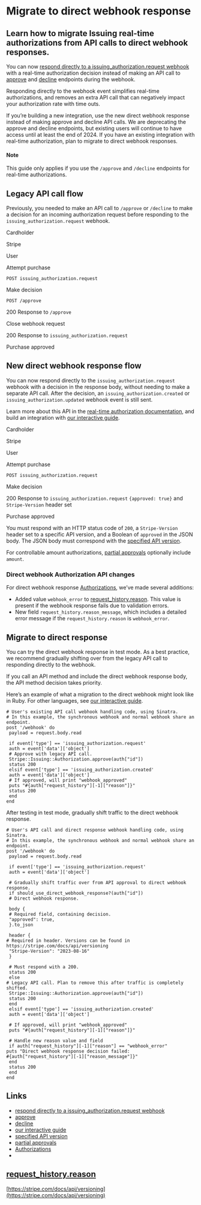 # Migrate to direct webhook response

## Learn how to migrate Issuing real-time authorizations from API calls to direct webhook responses.

You can now [respond directly to a issuing_authorization.request
webhook](https://docs.stripe.com/issuing/controls/real-time-authorizations) with
a real-time authorization decision instead of making an API call to
[approve](https://docs.stripe.com/api/issuing/authorizations/approve) and
[decline](https://docs.stripe.com/api/issuing/authorizations/decline) endpoints
during the webhook.

Responding directly to the webhook event simplifies real-time authorizations,
and removes an extra API call that can negatively impact your authorization rate
with time outs.

If you’re building a new integration, use the new direct webhook response
instead of making approve and decline API calls. We are deprecating the approve
and decline endpoints, but existing users will continue to have access until at
least the end of 2024. If you have an existing integration with real-time
authorization, plan to migrate to direct webhook responses.

#### Note

This guide only applies if you use the `/approve` and `/decline` endpoints for
real-time authorizations.

## Legacy API call flow

Previously, you needed to make an API call to `/approve` or `/decline` to make a
decision for an incoming authorization request before responding to the
`issuing_authorization.request` webhook.

Cardholder

Stripe

User

Attempt purchase

`POST issuing_authorization.request`

Make decision

`POST /approve`

200 Response to `/approve`

Close webhook request

200 Response to `issuing_authorization.request`

Purchase approved

## New direct webhook response flow

You can now respond directly to the `issuing_authorization.request` webhook with
a decision in the response body, without needing to make a separate API call.
After the decision, an `issuing_authorization.created` or
`issuing_authorization.updated` webhook event is still sent.

Learn more about this API in the [real-time authorization
documentation](https://docs.stripe.com/issuing/controls/real-time-authorizations),
and build an integration with [our interactive
guide](https://docs.stripe.com/issuing/controls/real-time-authorizations/quickstart).

Cardholder

Stripe

User

Attempt purchase

`POST issuing_authorization.request`

Make decision

200 Response to `issuing_authorization.request` `{approved: true}` and
`Stripe-Version` header set

Purchase approved

You must respond with an HTTP status code of `200`, a `Stripe-Version` header
set to a specific API version, and a Boolean of `approved` in the JSON body. The
JSON body must correspond with the [specified API
version](https://docs.stripe.com/api/versioning).

For controllable amount authorizations, [partial
approvals](https://docs.stripe.com/issuing/purchases/authorizations?issuing-authorization-type=incremental_authorization#handling-other-authorizations)
optionally include `amount`.

### Direct webhook Authorization API changes

For direct webhook response
[Authorizations](https://docs.stripe.com/api/issuing/authorizations/object),
we’ve made several additions:

- Added value `webhook_error` to
[request_history.reason](https://docs.stripe.com/api/issuing/authorizations/object#issuing_authorization_object-request_history-reason).
This value is present if the webhook response fails due to validation errors.
- New field `request_history.reason_message`, which includes a detailed error
message if the `request_history.reason` is `webhook_error`.

## Migrate to direct response

You can try the direct webhook response in test mode. As a best practice, we
recommend gradually shifting over from the legacy API call to responding
directly to the webhook.

If you call an API method and include the direct webhook response body, the API
method decision takes priority.

Here’s an example of what a migration to the direct webhook might look like in
Ruby. For other languages, see [our interactive
guide](https://docs.stripe.com/issuing/controls/real-time-authorizations/quickstart).

```
# User's existing API call webhook handling code, using Sinatra.
# In this example, the synchronous webhook and normal webhook share an endpoint.
post '/webhook' do
 payload = request.body.read

 if event['type'] == 'issuing_authorization.request'
 auth = event['data']['object']
 # Approve with legacy API call.
 Stripe::Issuing::Authorization.approve(auth["id"])
 status 200
 elsif event['type'] == 'issuing_authorization.created'
 auth = event['data']['object']
 # If approved, will print "webhook_approved"
 puts "#{auth["request_history"][-1]["reason"]}"
 status 200
 end
end
```

After testing in test mode, gradually shift traffic to the direct webhook
response.

```
# User's API call and direct response webhook handling code, using Sinatra.
# In this example, the synchronous webhook and normal webhook share an endpoint.
post '/webhook' do
 payload = request.body.read

 if event['type'] == 'issuing_authorization.request'
 auth = event['data']['object']

 # Gradually shift traffic over from API approval to direct webhook response.
 if should_use_direct_webhook_response?(auth["id"])
 # Direct webhook response.

 body {
 # Required field, containing decision.
 "approved": true,
 }.to_json

 header {
# Required in header. Versions can be found in
https://stripe.com/docs/api/versioning
 "Stripe-Version": "2023-08-16"
 }

 # Must respond with a 200.
 status 200
 else
# Legacy API call. Plan to remove this after traffic is completely shifted.
 Stripe::Issuing::Authorization.approve(auth["id"])
 status 200
 end
 elsif event['type'] == 'issuing_authorization.created'
 auth = event['data']['object']

 # If approved, will print "webhook_approved"
 puts "#{auth["request_history"][-1]["reason"]}"

 # Handle new reason value and field
 if auth["request_history"][-1]["reason"] == "webhook_error"
puts "Direct webhook response decision failed:
#{auth["request_history"][-1]["reason_message"]}"
 end
 status 200
 end
end
```

## Links

- [respond directly to a issuing_authorization.request
webhook](https://docs.stripe.com/issuing/controls/real-time-authorizations)
- [approve](https://docs.stripe.com/api/issuing/authorizations/approve)
- [decline](https://docs.stripe.com/api/issuing/authorizations/decline)
- [our interactive
guide](https://docs.stripe.com/issuing/controls/real-time-authorizations/quickstart)
- [specified API version](https://docs.stripe.com/api/versioning)
- [partial
approvals](https://docs.stripe.com/issuing/purchases/authorizations?issuing-authorization-type=incremental_authorization#handling-other-authorizations)
- [Authorizations](https://docs.stripe.com/api/issuing/authorizations/object)
-
[request_history.reason](https://docs.stripe.com/api/issuing/authorizations/object#issuing_authorization_object-request_history-reason)
-
[https://stripe.com/docs/api/versioning](https://stripe.com/docs/api/versioning)
